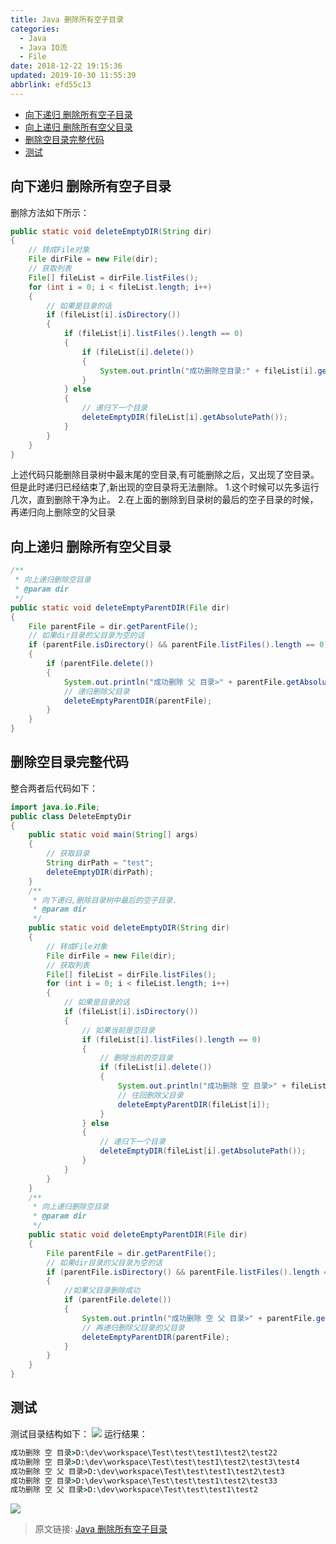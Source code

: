 ```yaml
---
title: Java 删除所有空子目录
categories: 
  - Java
  - Java IO流
  - File
date: 2018-12-22 19:15:36
updated: 2019-10-30 11:55:39
abbrlink: efd55c13
---
```

- [向下递归 删除所有空子目录](/blog/html/efd55c13/#向下递归-删除所有空子目录)
- [向上递归 删除所有空父目录](/blog/html/efd55c13/#向上递归-删除所有空父目录)
- [删除空目录完整代码](/blog/html/efd55c13/#删除空目录完整代码)
- [测试](/blog/html/efd55c13/#测试)

<!--more-->
<script src="https://cdn.bootcss.com/jquery/3.4.0/jquery.slim.min.js"></script>
<script>$(document).ready(function () {$(".post-body > ul:nth-child(1)").hide();});</script>

<!--end-->
## 向下递归 删除所有空子目录 ##
删除方法如下所示：
```java
public static void deleteEmptyDIR(String dir)
{
	// 转成File对象
	File dirFile = new File(dir);
	// 获取列表
	File[] fileList = dirFile.listFiles();
	for (int i = 0; i < fileList.length; i++)
	{
		// 如果是目录的话
		if (fileList[i].isDirectory())
		{
			if (fileList[i].listFiles().length == 0)
			{
				if (fileList[i].delete())
				{
					System.out.println("成功删除空目录:" + fileList[i].getAbsolutePath());
				}
			} else
			{
				// 递归下一个目录
				deleteEmptyDIR(fileList[i].getAbsolutePath());
			}
		}
	}
}
```
上述代码只能删除目录树中最末尾的空目录,有可能删除之后，又出现了空目录。但是此时递归已经结束了,新出现的空目录将无法删除。
1.这个时候可以先多运行几次，直到删除干净为止。
2.在上面的删除到目录树的最后的空子目录的时候，再递归向上删除空的父目录
## 向上递归 删除所有空父目录 ##
```java
/**
 * 向上递归删除空目录
 * @param dir
 */
public static void deleteEmptyParentDIR(File dir)
{
	File parentFile = dir.getParentFile();
	// 如果dir目录的父目录为空的话
	if (parentFile.isDirectory() && parentFile.listFiles().length == 0)
	{
		if (parentFile.delete())
		{
			System.out.println("成功删除 父 目录>" + parentFile.getAbsolutePath());
			// 递归删除父目录
			deleteEmptyParentDIR(parentFile);
		}
	}
}
```
## 删除空目录完整代码 ##
整合两者后代码如下：
```java
import java.io.File;
public class DeleteEmptyDir
{
	public static void main(String[] args)
	{
		// 获取目录
		String dirPath = "test";
		deleteEmptyDIR(dirPath);
	}
	/**
	 * 向下递归,删除目录树中最后的空子目录.
	 * @param dir
	 */
	public static void deleteEmptyDIR(String dir)
	{
		// 转成File对象
		File dirFile = new File(dir);
		// 获取列表
		File[] fileList = dirFile.listFiles();
		for (int i = 0; i < fileList.length; i++)
		{
			// 如果是目录的话
			if (fileList[i].isDirectory())
			{
				// 如果当前是空目录
				if (fileList[i].listFiles().length == 0)
				{
					// 删除当前的空目录
					if (fileList[i].delete())
					{
						System.out.println("成功删除 空 目录>" + fileList[i].getAbsolutePath());
						// 往回删除父目录
						deleteEmptyParentDIR(fileList[i]);
					}
				} else
				{
					// 递归下一个目录
					deleteEmptyDIR(fileList[i].getAbsolutePath());
				}
			}
		}
	}
	/**
	 * 向上递归删除空目录
	 * @param dir
	 */
	public static void deleteEmptyParentDIR(File dir)
	{
		File parentFile = dir.getParentFile();
		// 如果dir目录的父目录为空的话
		if (parentFile.isDirectory() && parentFile.listFiles().length == 0)
		{
			//如果父目录删除成功
			if (parentFile.delete())
			{
				System.out.println("成功删除 空 父 目录>" + parentFile.getAbsolutePath());
				// 再递归删除父目录的父目录
				deleteEmptyParentDIR(parentFile);
			}
		}
	}
}
```
## 测试 ##
测试目录结构如下：
![](https://image-1257720033.cos.ap-shanghai.myqcloud.com/blog/Java/Java%20IO/File/delete/emptyDirs/example.png)
运行结果：
```cmd
成功删除 空 目录>D:\dev\workspace\Test\test\test1\test2\test22
成功删除 空 目录>D:\dev\workspace\Test\test\test1\test2\test3\test4
成功删除 空 父 目录>D:\dev\workspace\Test\test\test1\test2\test3
成功删除 空 目录>D:\dev\workspace\Test\test\test1\test2\test33
成功删除 空 父 目录>D:\dev\workspace\Test\test\test1\test2
```
![](https://image-1257720033.cos.ap-shanghai.myqcloud.com/blog/Java/Java%20IO/File/delete/emptyDirs/delete.png)
>原文链接: [Java 删除所有空子目录](https://lanlan2017.github.io/blog/efd55c13/)